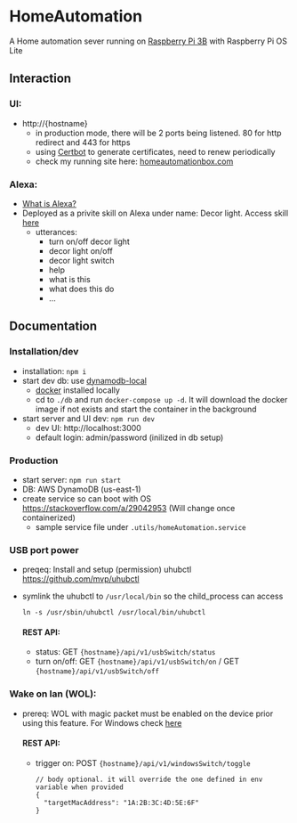 # HomeAutomation
A Home automation sever running on [Raspberry Pi 3B](https://www.raspberrypi.org/products/raspberry-pi-3-model-b/) with Raspberry Pi OS Lite

## Interaction
### UI:
  - http://{hostname}
    - in production mode, there will be 2 ports being listened. 80 for http redirect and 443 for https
    - using [Certbot](https://certbot.eff.org/lets-encrypt/debianbuster-webproduct) to generate certificates, need to renew periodically
    - check my running site here: [homeautomationbox.com](homeautomationbox.com)
### Alexa:
- [What is Alexa?](https://developer.amazon.com/en-US/alexa)
- Deployed as a privite skill on Alexa under name: Decor light. Access skill [here](https://developer.amazon.com/alexa/console/ask/build/custom/amzn1.ask.skill.43954e4b-5ee6-4604-9816-3658163d2b99/development/en_US/dashboard)
  - utterances:
    - turn on/off decor light
    - decor light on/off
    - decor light switch
    - help
    - what is this
    - what does this do
    - ...

## Documentation
  ### Installation/dev
  - installation: `npm i`
  - start dev db: use [dynamodb-local](https://docs.aws.amazon.com/amazondynamodb/latest/developerguide/DynamoDBLocal.DownloadingAndRunning.html)
    - [docker](https://www.docker.com/) installed locally
    - cd to `./db` and run `docker-compose up -d`. It will download the docker image if not exists and start the container in the background
  - start server and UI dev: `npm run dev`
    - dev UI: http://localhost:3000
    - default login: admin/password (inilized in db setup)
  ### Production
  - start server: `npm run start`
  - DB: AWS DynamoDB (us-east-1)
  - create service so can boot with OS https://stackoverflow.com/a/29042953 (Will change once containerized)
    - sample service file under `.utils/homeAutomation.service` 
  ### USB port power
  - preqeq: Install and setup (permission) uhubctl https://github.com/mvp/uhubctl
  - symlink the uhubctl to `/usr/local/bin` so the child_process can access
    ```
    ln -s /usr/sbin/uhubctl /usr/local/bin/uhubctl
    ```

    #### REST API:
    - status: GET `{hostname}/api/v1/usbSwitch/status`
    - turn on/off: GET `{hostname}/api/v1/usbSwitch/on` / GET `{hostname}/api/v1/usbSwitch/off`
  ### Wake on lan (WOL):
  - prereq: WOL with magic packet must be enabled on the device prior using this feature. For Windows check [here](https://www.groovypost.com/howto/enable-wake-on-lan-windows-10/)
     
    #### REST API:
    - trigger on: POST `{hostname}/api/v1/windowsSwitch/toggle`
      
      ```
      // body optional. it will override the one defined in env variable when provided 
      {
        "targetMacAddress": "1A:2B:3C:4D:5E:6F"
      }
      ```
